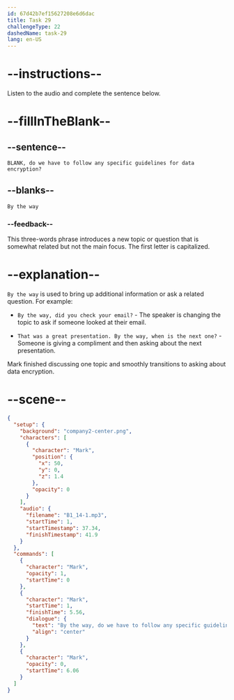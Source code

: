 ```yaml
---
id: 67d42b7ef15627208e6d6dac
title: Task 29
challengeType: 22
dashedName: task-29
lang: en-US
---
```


<!-- (audio) Mark: By the way, do we have to follow any specific guidelines for data encryption? -->

# --instructions--

Listen to the audio and complete the sentence below.

# --fillInTheBlank--

## --sentence--

`BLANK, do we have to follow any specific guidelines for data encryption?`

## --blanks--

`By the way`

### --feedback--

This three-words phrase introduces a new topic or question that is somewhat related but not the main focus. The first letter is capitalized.

# --explanation--

`By the way` is used to bring up additional information or ask a related question. For example:

- `By the way, did you check your email?` - The speaker is changing the topic to ask if someone looked at their email.

- `That was a great presentation. By the way, when is the next one?` - Someone is giving a compliment and then asking about the next presentation.

Mark finished discussing one topic and smoothly transitions to asking about data encryption.

# --scene--

```json
{
  "setup": {
    "background": "company2-center.png",
    "characters": [
      {
        "character": "Mark",
        "position": {
          "x": 50,
          "y": 0,
          "z": 1.4
        },
        "opacity": 0
      }
    ],
    "audio": {
      "filename": "B1_14-1.mp3",
      "startTime": 1,
      "startTimestamp": 37.34,
      "finishTimestamp": 41.9
    }
  },
  "commands": [
    {
      "character": "Mark",
      "opacity": 1,
      "startTime": 0
    },
    {
      "character": "Mark",
      "startTime": 1,
      "finishTime": 5.56,
      "dialogue": {
        "text": "By the way, do we have to follow any specific guidelines for data encryption?",
        "align": "center"
      }
    },
    {
      "character": "Mark",
      "opacity": 0,
      "startTime": 6.06
    }
  ]
}
```
